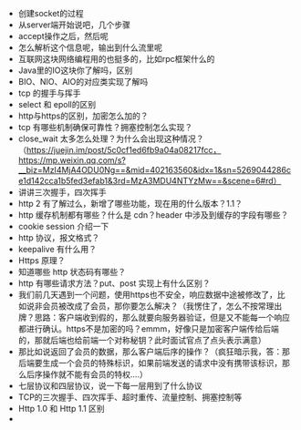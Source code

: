 - 创建socket的过程
- 从server端开始说吧，几个步骤
- accept操作之后，然后呢
- 怎么解析这个信息呢，输出到什么流里呢
- 互联网这块网络编程用的也挺多的，比如rpc框架什么的
- Java里的IO这块你了解吗，区别
- BIO、NIO、AIO的对应类实现了解吗
- tcp 的握手与挥手
- select 和 epoll的区别
- http与https的区别，加密怎么加的？
- tcp 有哪些机制确保可靠性？拥塞控制怎么实现？
- close_wait 太多怎么处理？为什么会出现这种情况？（https://juejin.im/post/5c0cf1ed6fb9a04a08217fcc，https://mp.weixin.qq.com/s?__biz=MzI4MjA4ODU0Ng==&mid=402163560&idx=1&sn=5269044286ce1d142cca1b5fed3efab1&3rd=MzA3MDU4NTYzMw==&scene=6#rd）
- 讲讲三次握手，四次挥手
- http 2 有了解过么，新增了哪些功能，现在用的什么版本？1.1？
- http 缓存机制都有哪些？什么是 cdn？header 中涉及到缓存的字段有哪些？
- cookie session 介绍一下
- http 协议，报文格式？
- keepalive 有什么用？
- Https 原理？
- 知道哪些 http 状态码有哪些？
- http 有哪些请求方法？put、post 实现上有什么区别？
-  我们前几天遇到一个问题，使用https也不安全，响应数据中途被修改了，比如说非会员被改成了会员，那你要怎么解决？（我愣住了，怎么不按常理出牌？思路：客户端收到假的，那么就要向服务器验证，但是又不能每一个响应都进行确认。https不是加密的吗？emmm，好像只是加密客户端传给后端的，那就后端也给前端一个对称秘钥？此时面试官点了点头表示满意）  
- 那比如说返回了会员的数据，那么客户端后序的操作？（疯狂暗示我，答：那后端要生成一个会员的特殊标识，如果前端发送的请求中没有携带该标识，那么后序操作就不能有会员的特权....）
- 七层协议和四层协议，说一下每一层用到了什么协议
- TCP的三次握手、四次挥手、超时重传、流量控制、拥塞控制等
- Http 1.0 和 Http 1.1 区别
- 



